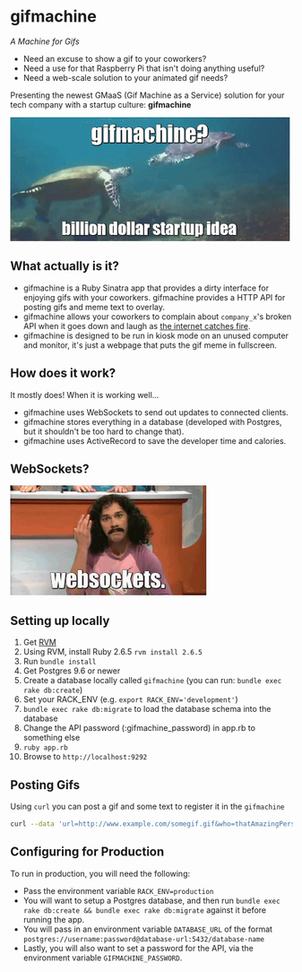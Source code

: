 gifmachine
==========
*A Machine for Gifs*

- Need an excuse to show a gif to your coworkers? 
- Need a use for that Raspberry Pi that isn't doing anything useful?
- Need a web-scale solution to your animated gif needs?

Presenting the newest GMaaS (Gif Machine as a Service) solution for your tech company with a startup culture: **gifmachine**

![billion dollar startup idea](info/gifmachine-1.gif)

What actually is it?
--------------------
- gifmachine is a Ruby Sinatra app that provides a dirty interface for enjoying gifs with your coworkers. gifmachine provides a HTTP API for posting gifs and meme text to overlay.
- gifmachine allows your coworkers to complain about `company_x`'s broken API when it goes down and laugh as [the internet catches fire](http://istheinternetonfire.com/).
- gifmachine is designed to be run in kiosk mode on an unused computer and monitor, it's just a webpage that puts the gif meme in fullscreen.

How does it work?
-----------------
It mostly does! When it is working well...
- gifmachine uses WebSockets to send out updates to connected clients.
- gifmachine stores everything in a database (developed with Postgres, but it shouldn't be too hard to change that).
- gifmachine uses ActiveRecord to save the developer time and calories.

WebSockets?
-----------
![websockets are magic](info/gifmachine-2.gif)

## Setting up locally

1. Get [RVM](http://rvm.io/rvm/install)
2. Using RVM, install Ruby 2.6.5 `rvm install 2.6.5`
3. Run `bundle install`
4. Get Postgres 9.6 or newer
5. Create a database locally called `gifmachine` (you can run: `bundle exec rake db:create`)
6. Set your RACK_ENV (e.g. `export RACK_ENV='development'`)
7. `bundle exec rake db:migrate` to load the database schema into the database
8. Change the API password (:gifmachine_password) in app.rb to something else
9. `ruby app.rb`
10. Browse to `http://localhost:9292`


## Posting Gifs

Using `curl` you can post a gif and some text to register it in the `gifmachine`

```bash
curl --data 'url=http://www.example.com/somegif.gif&who=thatAmazingPerson&meme_top=herp&meme_bottom=derp&secret=yourSuperSecretPasswordFromAppRb' 'http://yourGifMachineUrl/gif'
```

## Configuring for Production

To run in production, you will need the following:

- Pass the environment variable `RACK_ENV=production`
- You will want to setup a Postgres database, and then run `bundle exec rake db:create && bundle exec rake db:migrate` against it before running the app.
- You will pass in an environment variable `DATABASE_URL` of the format `postgres://username:password@database-url:5432/database-name`
- Lastly, you will also want to set a password for the API, via the environment variable `GIFMACHINE_PASSWORD`.
